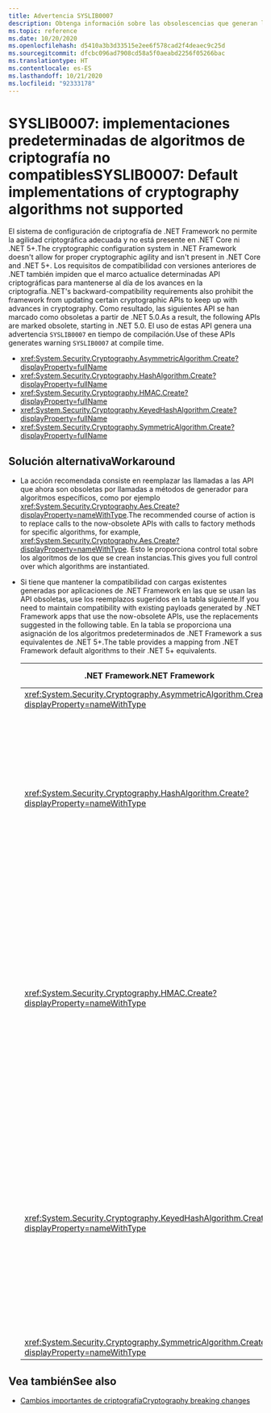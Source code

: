 ```yaml
---
title: Advertencia SYSLIB0007
description: Obtenga información sobre las obsolescencias que generan la advertencia en tiempo de compilación SYSLIB0007.
ms.topic: reference
ms.date: 10/20/2020
ms.openlocfilehash: d5410a3b3d33515e2ee6f578cad2f4deaec9c25d
ms.sourcegitcommit: dfcbc096ad7908cd58a5f0aeabd2256f05266bac
ms.translationtype: HT
ms.contentlocale: es-ES
ms.lasthandoff: 10/21/2020
ms.locfileid: "92333178"
---
```

# <a name="syslib0007-default-implementations-of-cryptography-algorithms-not-supported"></a><span data-ttu-id="bbb9f-103">SYSLIB0007: implementaciones predeterminadas de algoritmos de criptografía no compatibles</span><span class="sxs-lookup"><span data-stu-id="bbb9f-103">SYSLIB0007: Default implementations of cryptography algorithms not supported</span></span>

<span data-ttu-id="bbb9f-104">El sistema de configuración de criptografía de .NET Framework no permite la agilidad criptográfica adecuada y no está presente en .NET Core ni .NET 5+.</span><span class="sxs-lookup"><span data-stu-id="bbb9f-104">The cryptographic configuration system in .NET Framework doesn't allow for proper cryptographic agility and isn't present in .NET Core and .NET 5+.</span></span> <span data-ttu-id="bbb9f-105">Los requisitos de compatibilidad con versiones anteriores de .NET también impiden que el marco actualice determinadas API criptográficas para mantenerse al día de los avances en la criptografía.</span><span class="sxs-lookup"><span data-stu-id="bbb9f-105">.NET's backward-compatibility requirements also prohibit the framework from updating certain cryptographic APIs to keep up with advances in cryptography.</span></span> <span data-ttu-id="bbb9f-106">Como resultado, las siguientes API se han marcado como obsoletas a partir de .NET 5.0.</span><span class="sxs-lookup"><span data-stu-id="bbb9f-106">As a result, the following APIs are marked obsolete, starting in .NET 5.0.</span></span> <span data-ttu-id="bbb9f-107">El uso de estas API genera una advertencia `SYSLIB0007` en tiempo de compilación.</span><span class="sxs-lookup"><span data-stu-id="bbb9f-107">Use of these APIs generates warning `SYSLIB0007` at compile time.</span></span>

- <xref:System.Security.Cryptography.AsymmetricAlgorithm.Create?displayProperty=fullName>
- <xref:System.Security.Cryptography.HashAlgorithm.Create?displayProperty=fullName>
- <xref:System.Security.Cryptography.HMAC.Create?displayProperty=fullName>
- <xref:System.Security.Cryptography.KeyedHashAlgorithm.Create?displayProperty=fullName>
- <xref:System.Security.Cryptography.SymmetricAlgorithm.Create?displayProperty=fullName>

## <a name="workaround"></a><span data-ttu-id="bbb9f-108">Solución alternativa</span><span class="sxs-lookup"><span data-stu-id="bbb9f-108">Workaround</span></span>

- <span data-ttu-id="bbb9f-109">La acción recomendada consiste en reemplazar las llamadas a las API que ahora son obsoletas por llamadas a métodos de generador para algoritmos específicos, como por ejemplo <xref:System.Security.Cryptography.Aes.Create?displayProperty=nameWithType>.</span><span class="sxs-lookup"><span data-stu-id="bbb9f-109">The recommended course of action is to replace calls to the now-obsolete APIs with calls to factory methods for specific algorithms, for example, <xref:System.Security.Cryptography.Aes.Create?displayProperty=nameWithType>.</span></span> <span data-ttu-id="bbb9f-110">Esto le proporciona control total sobre los algoritmos de los que se crean instancias.</span><span class="sxs-lookup"><span data-stu-id="bbb9f-110">This gives you full control over which algorithms are instantiated.</span></span>

- <span data-ttu-id="bbb9f-111">Si tiene que mantener la compatibilidad con cargas existentes generadas por aplicaciones de .NET Framework en las que se usan las API obsoletas, use los reemplazos sugeridos en la tabla siguiente.</span><span class="sxs-lookup"><span data-stu-id="bbb9f-111">If you need to maintain compatibility with existing payloads generated by .NET Framework apps that use the now-obsolete APIs, use the replacements suggested in the following table.</span></span> <span data-ttu-id="bbb9f-112">En la tabla se proporciona una asignación de los algoritmos predeterminados de .NET Framework a sus equivalentes de .NET 5+.</span><span class="sxs-lookup"><span data-stu-id="bbb9f-112">The table provides a mapping from .NET Framework default algorithms to their .NET 5+ equivalents.</span></span>

  | <span data-ttu-id="bbb9f-113">.NET Framework</span><span class="sxs-lookup"><span data-stu-id="bbb9f-113">.NET Framework</span></span> | <span data-ttu-id="bbb9f-114">Reemplazo compatible con .NET Core / .NET 5.0+</span><span class="sxs-lookup"><span data-stu-id="bbb9f-114">.NET Core / .NET 5.0+ compatible replacement</span></span> | <span data-ttu-id="bbb9f-115">Comentarios</span><span class="sxs-lookup"><span data-stu-id="bbb9f-115">Remarks</span></span> |
  | - | - | - |
  | <xref:System.Security.Cryptography.AsymmetricAlgorithm.Create?displayProperty=nameWithType> | <xref:System.Security.Cryptography.RSA.Create?displayProperty=nameWithType> | |
  | <xref:System.Security.Cryptography.HashAlgorithm.Create?displayProperty=nameWithType> | <xref:System.Security.Cryptography.SHA1.Create?displayProperty=nameWithType> | <span data-ttu-id="bbb9f-116">El algoritmo SHA-1 se considera interrumpido.</span><span class="sxs-lookup"><span data-stu-id="bbb9f-116">The SHA-1 algorithm is considered broken.</span></span> <span data-ttu-id="bbb9f-117">Considere la posibilidad de usar un algoritmo más seguro si es posible.</span><span class="sxs-lookup"><span data-stu-id="bbb9f-117">Consider using a stronger algorithm if possible.</span></span> <span data-ttu-id="bbb9f-118">Consulte con el asesor de seguridad para obtener más información.</span><span class="sxs-lookup"><span data-stu-id="bbb9f-118">Consult your security advisor for further guidance.</span></span> |
  | <xref:System.Security.Cryptography.HMAC.Create?displayProperty=nameWithType> | <xref:System.Security.Cryptography.HMACSHA1.%23ctor> | <span data-ttu-id="bbb9f-119">El algoritmo HMACSHA1 no se recomienda para la mayoría de las aplicaciones modernas.</span><span class="sxs-lookup"><span data-stu-id="bbb9f-119">The HMACSHA1 algorithm is discouraged for most modern applications.</span></span> <span data-ttu-id="bbb9f-120">Considere la posibilidad de usar un algoritmo más seguro si es posible.</span><span class="sxs-lookup"><span data-stu-id="bbb9f-120">Consider using a stronger algorithm if possible.</span></span> <span data-ttu-id="bbb9f-121">Consulte con el asesor de seguridad para obtener más información.</span><span class="sxs-lookup"><span data-stu-id="bbb9f-121">Consult your security advisor for further guidance.</span></span> |
  | <xref:System.Security.Cryptography.KeyedHashAlgorithm.Create?displayProperty=nameWithType> | <xref:System.Security.Cryptography.HMACSHA1.%23ctor> | <span data-ttu-id="bbb9f-122">El algoritmo HMACSHA1 no se recomienda para la mayoría de las aplicaciones modernas.</span><span class="sxs-lookup"><span data-stu-id="bbb9f-122">The HMACSHA1 algorithm is discouraged for most modern applications.</span></span> <span data-ttu-id="bbb9f-123">Considere la posibilidad de usar un algoritmo más seguro si es posible.</span><span class="sxs-lookup"><span data-stu-id="bbb9f-123">Consider using a stronger algorithm if possible.</span></span> <span data-ttu-id="bbb9f-124">Consulte con el asesor de seguridad para obtener más información.</span><span class="sxs-lookup"><span data-stu-id="bbb9f-124">Consult your security advisor for further guidance.</span></span> |
  | <xref:System.Security.Cryptography.SymmetricAlgorithm.Create?displayProperty=nameWithType> | <xref:System.Security.Cryptography.Aes.Create?displayProperty=nameWithType> |

## <a name="see-also"></a><span data-ttu-id="bbb9f-125">Vea también</span><span class="sxs-lookup"><span data-stu-id="bbb9f-125">See also</span></span>

- [<span data-ttu-id="bbb9f-126">Cambios importantes de criptografía</span><span class="sxs-lookup"><span data-stu-id="bbb9f-126">Cryptography breaking changes</span></span>](cryptography.md#instantiating-default-implementations-of-cryptographic-abstractions-is-not-supported)
